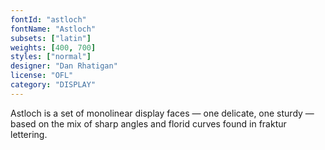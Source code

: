 ```yaml
---
fontId: "astloch"
fontName: "Astloch"
subsets: ["latin"]
weights: [400, 700]
styles: ["normal"]
designer: "Dan Rhatigan"
license: "OFL"
category: "DISPLAY"
---
```


<p>Astloch is a set of monolinear display faces — one delicate, one sturdy — based on the mix of sharp angles and florid curves found in fraktur lettering.</p>